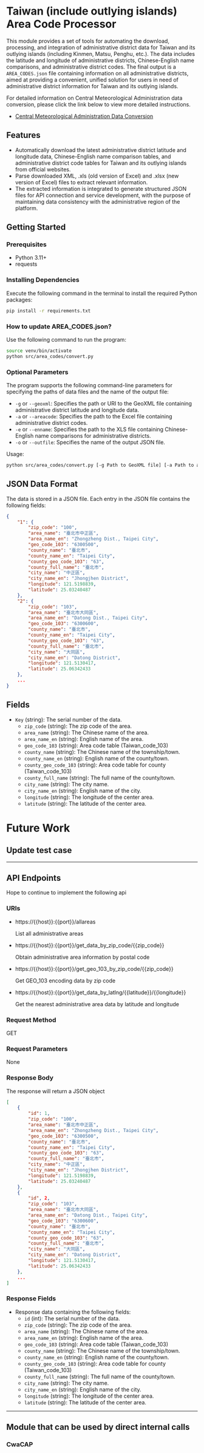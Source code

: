 # Taiwan (include outlying islands) Area Code Processor

This module provides a set of tools for automating the download, processing, and integration of administrative district data for Taiwan and its outlying islands (including Kinmen, Matsu, Penghu, etc.). The data includes the latitude and longitude of administrative districts, Chinese-English name comparisons, and administrative district codes. The final output is a `AREA_CODES.json` file containing information on all administrative districts, aimed at providing a convenient, unified solution for users in need of administrative district information for Taiwan and its outlying islands.

For detailed information on Central Meteorological Administration data conversion, please click the link below to view more detailed instructions.

- [Central Meteorological Administration Data Conversion](https://alerts.ncdr.nat.gov.tw/CAPfiledownload.aspx)

## Features

- Automatically download the latest administrative district latitude and longitude data, Chinese-English name comparison tables, and administrative district code tables for Taiwan and its outlying islands from official websites.
- Parse downloaded XML, .xls (old version of Excel) and .xlsx (new version of Excel) files to extract relevant information.
- The extracted information is integrated to generate structured JSON files for API connection and service development, with the purpose of maintaining data consistency with the administrative region of the platform.

## Getting Started

### Prerequisites

- Python 3.11+
- requests

### Installing Dependencies

Execute the following command in the terminal to install the required Python packages:

```bash
pip install -r requirements.txt
```

### How to update AREA_CODES.json?

Use the following command to run the program:

```bash
source venv/bin/activate
python src/area_codes/convert.py
```

### Optional Parameters

The program supports the following command-line parameters for specifying the paths of data files and the name of the output file:

- `-g` or `--geoxml`: Specifies the path or URI to the GeoXML file containing administrative district latitude and longitude data.
- `-a` or `--areacode`: Specifies the path to the Excel file containing administrative district codes.
- `-e` or `--enname`: Specifies the path to the XLS file containing Chinese-English name comparisons for administrative districts.
- `-o` or `--outfile`: Specifies the name of the output JSON file.

Usage:

```bash
python src/area_codes/convert.py [-g Path to GeoXML file] [-a Path to administrative district code file] [-e Path to Chinese-English comparison file] [-o Name of output JSON file]
```

## JSON Data Format
The data is stored in a JSON file. Each entry in the JSON file contains the following fields:

```json
{
    "1": {
        "zip_code": "100",
        "area_name": "臺北市中正區",
        "area_name_en": "Zhongzheng Dist., Taipei City",
        "geo_code_103": "6300500",
        "county_name": "臺北市",
        "county_name_en": "Taipei City",
        "county_geo_code_103": "63",
        "county_full_name": "臺北市",
        "city_name": "中正區",
        "city_name_en": "Jhongjhen District",
        "longitude": 121.5198839,
        "latitude": 25.03240487
    },
    "2": {
        "zip_code": "103",
        "area_name": "臺北市大同區",
        "area_name_en": "Datong Dist., Taipei City",
        "geo_code_103": "6300600",
        "county_name": "臺北市",
        "county_name_en": "Taipei City",
        "county_geo_code_103": "63",
        "county_full_name": "臺北市",
        "city_name": "大同區",
        "city_name_en": "Datong District",
        "longitude": 121.5130417,
        "latitude": 25.06342433
    },    
    ...
}
```

## Fields
- `Key` (string): The serial number of the data.
  - `zip_code` (string): The zip code of the area.
  - `area_name` (string): The Chinese name of the area.
  - `area_name_en` (string): English name of the area.
  - `geo_code_103` (string): Area code table (Taiwan_code_103)
  - `county_name` (string): The Chinese name of the township/town.
  - `county_name_en` (string): English name of the county/town.
  - `county_geo_code_103` (string): Area code table for county (Taiwan_code_103)
  - `county_full_name` (string): The full name of the county/town.
  - `city_name` (string): The city name.
  - `city_name_en` (string): English name of the city.
  - `longitude` (string): The longitude of the center area.
  - `latitude` (string): The latitude of the center area.


# Future Work

## Update test case

----

## API Endpoints

Hope to continue to implement the following api

### URIs
* https://{{host}}:{{port}}/allareas

    List all administrative areas

* https://{{host}}:{{port}}/get_data_by_zip_code/{{zip_code}}

    Obtain administrative area information by postal code

* https://{{host}}:{{port}}/get_geo_103_by_zip_code/{{zip_code}}

    Get GEO_103 encoding data by zip code

* https://{{host}}:{{port}}/get_data_by_latlng/{{latitude}}/{{longitude}}

    Get the nearest administrative area data by latitude and longitude

### Request Method
GET

### Request Parameters
None

### Response Body
The response will return a JSON object

```json
[
    {
        "id": 1,
        "zip_code": "100",
        "area_name": "臺北市中正區",
        "area_name_en": "Zhongzheng Dist., Taipei City",
        "geo_code_103": "6300500",
        "county_name": "臺北市",
        "county_name_en": "Taipei City",
        "county_geo_code_103": "63",
        "county_full_name": "臺北市",
        "city_name": "中正區",
        "city_name_en": "Jhongjhen District",
        "longitude": 121.5198839,
        "latitude": 25.03240487
    },
    {
        "id", 2,
        "zip_code": "103",
        "area_name": "臺北市大同區",
        "area_name_en": "Datong Dist., Taipei City",
        "geo_code_103": "6300600",
        "county_name": "臺北市",
        "county_name_en": "Taipei City",
        "county_geo_code_103": "63",
        "county_full_name": "臺北市",
        "city_name": "大同區",
        "city_name_en": "Datong District",
        "longitude": 121.5130417,
        "latitude": 25.06342433
    },
    ...
]
```

### Response Fields
- Response data containing the following fields:
  - `id` (int): The serial number of the data.
  - `zip_code` (string): The zip code of the area.
  - `area_name` (string): The Chinese name of the area.
  - `area_name_en` (string): English name of the area.
  - `geo_code_103` (string): Area code table (Taiwan_code_103)
  - `county_name` (string): The Chinese name of the township/town.
  - `county_name_en` (string): English name of the county/town.
  - `county_geo_code_103` (string): Area code table for county (Taiwan_code_103)
  - `county_full_name` (string): The full name of the county/town.
  - `city_name` (string): The city name.
  - `city_name_en` (string): English name of the city.
  - `longitude` (string): The longitude of the center area.
  - `latitude` (string): The latitude of the center area.

----

## Module that can be used by direct internal calls

### CwaCAP
